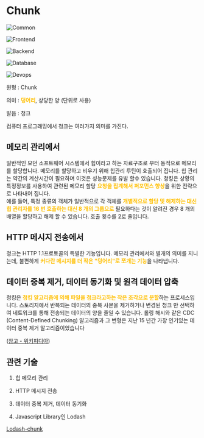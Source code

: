 <d-title>

# Chunk

</d-title>

<d-label>

<d-inner>

![Common](../2TAT1C/Label_Common.png)

</d-inner>

<d-inner>

![Frontend](../2TAT1C/Label_Frontend.png)

</d-inner>

<d-inner>

![Backend](../2TAT1C/Label_Backend.png)

</d-inner>

<d-inner>

![Database](../2TAT1C/Label_Database.png)

</d-inner>

<d-inner>

![Devops](../2TAT1C/Label_Devops.png)

</d-inner>

</d-label>

<d-origin>

원형 : Chunk

</d-origin>

<d-mean>

의미 : <span style="color:#FFBF00; font-weight:bold;">덩어리</span>, 상당한 양 (단위로 사용)

</d-mean>

<d-pronunciation>

발음 : 청크

</d-pronunciation>

<d-content>

컴퓨터 프로그래밍에서 청크는 여러가지 의미를 가진다.

## 메모리 관리에서

일반적인 모던 소프트웨어 시스템에서 힙이라고 하는 자료구조로 부터 동적으로 메모리를 할당합니다.
메모리를 할당하고 비우기 위해 힙관리 루틴이 호출되어 집니다. 힙 관리는 약간의 계산시간이 필요하며 이것은 성능문제를 유발 할수 있습니다.
청킹은 상황의 특정정보를 사용하여 관련된 메모리 할당 <span style="color:#FFBF00; font-weight:bold;">요청을 집계해서 퍼포먼스 향상</span>을 위한 전략으로 나타내어 집니다.  
예를 들어, 특정 종류의 객체가 일반적으로 각 객체를 <span style="color:#FFBF00; font-weight:bold;">개별적으로 할당 및 해제하는 대신 힙 관리자를 16 번 호출하는 대신 8 개의 그룹으로</span> 필요하다는 것이 알려진 경우 8 개의 배열을 할당하고 해제 할 수 있습니다. 호출 횟수를 2로 줄입니다.

## HTTP 메시지 전송에서

청크는 HTTP 1.1프로토콜의 특별한 기능입니다. 메모리 관리에서와 별개의 의미를 지니는데,
불편하게 <span style="color:#FFBF00; font-weight:bold;">커다란 메시지를 더 작은 "덩어리"로 쪼개는 기능</span>을 나타냅니다.

## 데이터 중복 제거, 데이터 동기화 및 원격 데이터 압축

청킹은 <span style="color:#FFBF00; font-weight:bold;">청킹 알고리즘에 의해 파일을 청크라고하는 작은 조각으로 분할</span>하는 프로세스입니다. 스토리지에서 반복되는 데이터의 중복 사본을 제거하거나 변경된 청크 만 선택하여 네트워크를 통해 전송되는 데이터의 양을 줄일 수 있습니다. 롤링 해시와 같은 CDC (Content-Defined Chunking) 알고리즘과 그 변형은 지난 15 년간 가장 인기있는 데이터 중복 제거 알고리즘이었습니다

([참고 - 위키피디아](<https://en.wikipedia.org/wiki/Chunking_(computing)>))

</d-content>

<d-relation>

## 관련 기술

<d-inner>

1. 힙 메모리 관리

</d-inner>

<d-inner>

2. HTTP 메시지 전송

</d-inner>

<d-inner>

3. 데이터 중복 제거, 데이터 동기화

</d-inner>

<d-inner>

4. Javascript Library인 Lodash

</d-inner>

[Lodash-chunk](https://lodash.com/docs/4.17.15#chunk)

</d-relation>
